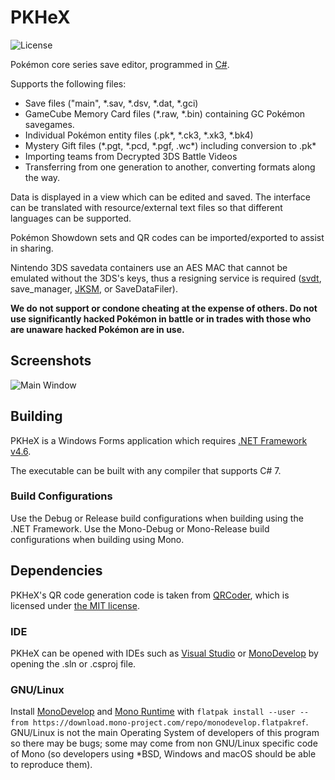 PKHeX
=====
![License](https://img.shields.io/badge/License-GPLv3-blue.svg)

Pokémon core series save editor, programmed in [C#](https://en.wikipedia.org/wiki/C_Sharp_%28programming_language%29).

Supports the following files:
* Save files ("main", \*.sav, \*.dsv, \*.dat, \*.gci)
* GameCube Memory Card files (\*.raw, \*.bin) containing GC Pokémon savegames.
* Individual Pokémon entity files (.pk\*, \*.ck3, \*.xk3, \*.bk4)
* Mystery Gift files (\*.pgt, \*.pcd, \*.pgf, .wc\*) including conversion to .pk\*
* Importing teams from Decrypted 3DS Battle Videos
* Transferring from one generation to another, converting formats along the way.

Data is displayed in a view which can be edited and saved.
The interface can be translated with resource/external text files so that different languages can be supported.

Pokémon Showdown sets and QR codes can be imported/exported to assist in sharing.

Nintendo 3DS savedata containers use an AES MAC that cannot be emulated without the 3DS's keys, thus a resigning service is required ([svdt](https://github.com/meladroit/svdt), save_manager, [JKSM](https://github.com/J-D-K/JKSM), or SaveDataFiler).

**We do not support or condone cheating at the expense of others. Do not use significantly hacked Pokémon in battle or in trades with those who are unaware hacked Pokémon are in use.**

## Screenshots

![Main Window](http://i.imgur.com/PueTtUc.png)

## Building

PKHeX is a Windows Forms application which requires [.NET Framework v4.6](https://www.microsoft.com/en-us/download/details.aspx?id=48137).

The executable can be built with any compiler that supports C# 7.

### Build Configurations

Use the Debug or Release build configurations when building using the .NET Framework.  Use the Mono-Debug or Mono-Release build configurations when building using Mono.

## Dependencies

PKHeX's QR code generation code is taken from [QRCoder](https://github.com/codebude/QRCoder), which is licensed under [the MIT license](https://github.com/codebude/QRCoder/blob/master/LICENSE.txt).

### IDE

PKHeX can be opened with IDEs such as [Visual Studio](https://www.visualstudio.com/) or [MonoDevelop](http://www.monodevelop.com/) by opening the .sln or .csproj file.

### GNU/Linux

Install [MonoDevelop](http://www.monodevelop.com/) and [Mono Runtime](http://www.mono-project.com/) with `flatpak install --user --from https://download.mono-project.com/repo/monodevelop.flatpakref`. GNU/Linux is not the main Operating System of developers of this program so there may be bugs; some may come from non GNU/Linux specific code of Mono (so developers using \*BSD, Windows and macOS should be able to reproduce them).
